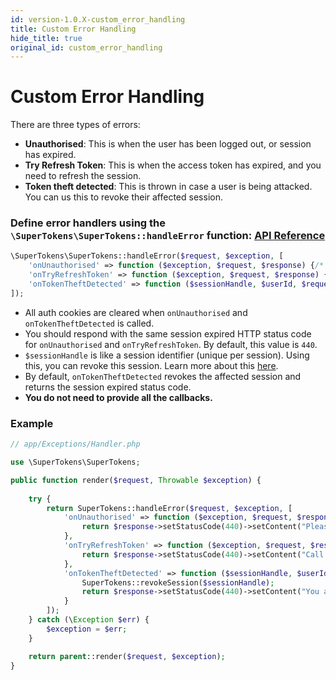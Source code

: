 ```yaml
---
id: version-1.0.X-custom_error_handling
title: Custom Error Handling
hide_title: true
original_id: custom_error_handling
---
```


# Custom Error Handling

There are three types of errors:
- **Unauthorised**: This is when the user has been logged out, or session has expired.
- **Try Refresh Token**: This is when the access token has expired, and you need to refresh the session.
- **Token theft detected**: This is thrown in case a user is being attacked. You can us this to revoke their affected session.

### Define error handlers using the `\SuperTokens\SuperTokens::handleError` function:  [API Reference](../api-reference/error-handling/handle-error)
```php
\SuperTokens\SuperTokens::handleError($request, $exception, [
    'onUnauthorised' => function ($exception, $request, $response) {/* TODO */},
    'onTryRefreshToken' => function ($exception, $request, $response) {/* TODO */},
    'onTokenTheftDetected' => function ($sessionHandle, $userId, $request, $response) {/* TODO */}
]);
```
- All auth cookies are cleared when `onUnauthorised` and `onTokenTheftDetected` is called.
- You should respond with the same session expired HTTP status code for `onUnauthorised` and `onTryRefreshToken`. By default, this value is `440`.
- `$sessionHandle` is like a session identifier (unique per session). Using this, you can revoke this session. Learn more about this [here](./session-handle).
- By default, `onTokenTheftDetected` revokes the affected session and returns the session expired status code.
- **You do not need to provide all the callbacks.**

<div class="divider"></div> 

### Example
```php
// app/Exceptions/Handler.php

use \SuperTokens\SuperTokens;

public function render($request, Throwable $exception) {
    
    try {
        return SuperTokens::handleError($request, $exception, [
            'onUnauthorised' => function ($exception, $request, $response) {
                return $response->setStatusCode(440)->setContent("Please login again");
            },
            'onTryRefreshToken' => function ($exception, $request, $response) {
                return $response->setStatusCode(440)->setContent("Call the refresh API");
            },
            'onTokenTheftDetected' => function ($sessionHandle, $userId, $request, $response) {
                SuperTokens::revokeSession($sessionHandle);
                return $response->setStatusCode(440)->setContent("You are being attacked"); 
            }
        ]);
    } catch (\Exception $err) {
        $exception = $err;
    }

    return parent::render($request, $exception);
}
```